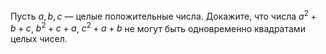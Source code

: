 Пусть $a,b,c$ — целые положительные числа. Докажите, что
числа $a^2 + b + c$, $b^2 + c + a$, $c^2 + a + b$ не могут 
быть одновременно квадратами целых чисел.